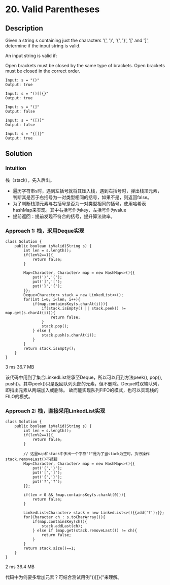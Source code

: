 # 20. Valid Parentheses

## Description

Given a string s containing just the characters '(', ')', '{', '}', '[' and ']', determine if the input string is valid.

An input string is valid if:

Open brackets must be closed by the same type of brackets.
Open brackets must be closed in the correct order.

```
Input: s = "()"
Output: true

Input: s = "()[]{}"
Output: true

Input: s = "(]"
Output: false

Input: s = "([)]"
Output: false

Input: s = "{[]}"
Output: true
```

##  Solution

### Intuition

栈（stack），先入后出。

* 遍历字符串s时，遇到左括号就将其压入栈，遇到右括号时，弹出栈顶元素，判断其是否于右括号为一对类型相同的括号，如果不是，则返回false。
* 为了判断栈顶元素与右括号是否为一对类型相同的括号，使用哈希表hashMap来实现。其中右括号作为key，左括号作为value
* 提前返回：提前发现不符合的括号，提升算法效率。

### Approach 1: 栈，采用Deque实现

```
class Solution {
    public boolean isValid(String s) {
        int len = s.length();
        if(len%2==1){
            return false;
        }

        Map<Character, Character> map = new HashMap<>(){{
            put(')','(');
            put(']','[');
            put('}','{');
        }};
        Deque<Character> stack = new LinkedList<>();
        for(int i=0; i<len; i++){
            if(map.containsKey(s.charAt(i))){
                if(stack.isEmpty() || stack.peek() != map.get(s.charAt(i))){
                    return false;
                } 
                stack.pop();
            } else {
                stack.push(s.charAt(i));
            }
        }
        return stack.isEmpty();
    }
}
```
3 ms	36.7 MB

该代码中用到了集合LinkedList继承至Deque，所以可以用到方法peek(), pop(), push()。其中peek()只是返回队列头部的元素，但不删除。Deque时双端队列，即指出元素从两端加入或删除。
故而能实现队列FIFO的模式，也可以实现栈的FILO的模式。

### Approach 2: 栈，直接采用LinkedList实现

```
class Solution {
    public boolean isValid(String s) {
        int len = s.length();
        if(len%2==1){
            return false;
        }
        
        // 这里map和stack中多出一个字符"?"是为了当stack为空时，执行操作stack.removeLast()不报错
        Map<Character, Character> map = new HashMap<>(){{
            put('(',')');
            put('[',']');
            put('{','}');
            put('?','?');
        }};

        if(len > 0 && !map.containsKey(s.charAt(0))){
            return false;
        }

        LinkedList<Character> stack = new LinkedList<>(){{add('?');}};
        for(Character ch : s.toCharArray()){
            if(map.containsKey(ch)){
                stack.addLast(ch);
            } else if (map.get(stack.removeLast()) != ch){
                return false;
            }
        }
        return stack.size()==1;
    }
}
```
2 ms	36.4 MB

代码中为何要多增加元素？可结合测试用例"()[]}{"来理解。





